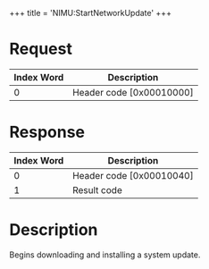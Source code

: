 +++
title = 'NIMU:StartNetworkUpdate'
+++

# Request

| Index Word | Description                |
|------------|----------------------------|
| 0          | Header code \[0x00010000\] |

# Response

| Index Word | Description                |
|------------|----------------------------|
| 0          | Header code \[0x00010040\] |
| 1          | Result code                |

# Description

Begins downloading and installing a system update.